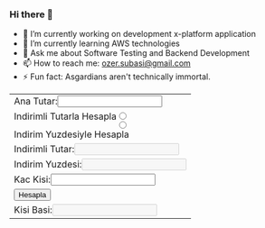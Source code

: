 ### Hi there 👋

- 🔭 I’m currently working on development x-platform application
- 🌱 I’m currently learning AWS technologies
- 💬 Ask me about Software Testing and Backend Development
- 📫 How to reach me: ozer.subasi@gmail.com
- ⚡ Fun fact: Asgardians aren't technically immortal.

<!--
**ozers/ozers** is a ✨ _special_ ✨ repository because its `README.md` (this file) appears on your GitHub profile.

Here are some ideas to get you started:

- 👯 I’m looking to collaborate on ...
- 🤔 I’m looking for help with ...
- 😄 Pronouns: ...
-->

<html>
<style>
    label {
        display: inline-block;
        text-align: right;
        float: left;
    }

    input {
        display: inline-block;
        text-align: left;
        float: right;
    }
</style>
<table>
    <tr>
        <td>
            <label>Ana Tutar: </label><input type='text' id='anaTutar'>
        </td>
    </tr>
    <tr>
        <td>
            <input type="radio" id="tutar" name="discountType" value="indirimliTutar"><label
                for="indirimliTutar">Indirimli Tutarla Hesapla</label><br>
            <input type="radio" id="yuzde" name="discountType" value="indirimYuzdesi"><label
                for="indirimYuzdesi">Indirim Yuzdesiyle Hesapla</label><br>
        </td>
    </tr>
    <tr>
        <td>
            <label>Indirimli Tutar: </label><input type='text' disabled id='indirimliTutar'>
        </td>
    </tr>
    <tr>
        <td>
            <label>Indirim Yuzdesi: </label><input type='text' disabled id='indirimYuzdesi'>
        </td>
    </tr>
    <tr>
        <td>
            <label>Kac Kisi: </label><input type='text' id='kacKisi'>
        </td>
    </tr>
    <tr>
        <td>
            <input type='submit' value='Hesapla' onClick="hesapla();">
        </td>
    </tr>
    <tr>
        <td>
            <label>Kisi Basi: </label>
            <input type='text' disabled id='kisiBasi'>
        </td>
    </tr>
</table>
